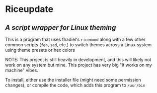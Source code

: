 # Riceupdate

## *A script wrapper for Linux theming*

This is a program that uses fhadiel's `ricemood` along with a few other common scripts (`feh`, `sed`, etc.) to switch themes across a Linux system using theme presets or hex colors

NOTE: This project is still heavily in development, and this will likely not work on any system but mine. This project has very big "it works on my machine" vibes.

To install, either use the installer file (might need some permission changes), or compile the code, which adds this program to `/usr/bin`